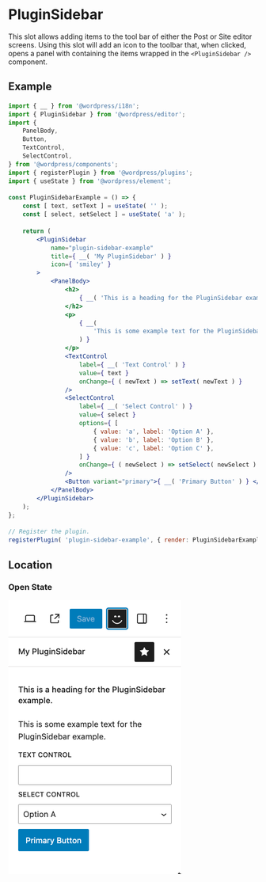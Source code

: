 # PluginSidebar

This slot allows adding items to the tool bar of either the Post or Site editor screens.
Using this slot will add an icon to the toolbar that, when clicked, opens a panel with containing the items wrapped in the `<PluginSidebar />` component.

## Example

```jsx
import { __ } from '@wordpress/i18n';
import { PluginSidebar } from '@wordpress/editor';
import {
	PanelBody,
	Button,
	TextControl,
	SelectControl,
} from '@wordpress/components';
import { registerPlugin } from '@wordpress/plugins';
import { useState } from '@wordpress/element';

const PluginSidebarExample = () => {
	const [ text, setText ] = useState( '' );
	const [ select, setSelect ] = useState( 'a' );

	return (
		<PluginSidebar
			name="plugin-sidebar-example"
			title={ __( 'My PluginSidebar' ) }
			icon={ 'smiley' }
		>
			<PanelBody>
				<h2>
					{ __( 'This is a heading for the PluginSidebar example.' ) }
				</h2>
				<p>
					{ __(
						'This is some example text for the PluginSidebar example.'
					) }
				</p>
				<TextControl
					label={ __( 'Text Control' ) }
					value={ text }
					onChange={ ( newText ) => setText( newText ) }
				/>
				<SelectControl
					label={ __( 'Select Control' ) }
					value={ select }
					options={ [
						{ value: 'a', label: 'Option A' },
						{ value: 'b', label: 'Option B' },
						{ value: 'c', label: 'Option C' },
					] }
					onChange={ ( newSelect ) => setSelect( newSelect ) }
				/>
				<Button variant="primary">{ __( 'Primary Button' ) } </Button>
			</PanelBody>
		</PluginSidebar>
	);
};

// Register the plugin.
registerPlugin( 'plugin-sidebar-example', { render: PluginSidebarExample } );
```

## Location

### Open State

![Open State](https://raw.githubusercontent.com/WordPress/gutenberg/HEAD/docs/assets/plugin-sidebar-open-state.png?raw=true)

